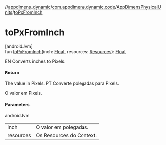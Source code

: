 //[appdimens_dynamic](../../../README.md)/[com.appdimens.dynamic.code](../README.md)/[AppDimensPhysicalUnits](README.md)/[toPxFromInch](to-px-from-inch.md)

# toPxFromInch

[androidJvm]\
fun [toPxFromInch](to-px-from-inch.md)(inch: [Float](https://kotlinlang.org/api/core/kotlin-stdlib/kotlin/-float/index.html), resources: [Resources](https://developer.android.com/reference/kotlin/android/content/res/Resources.html)): [Float](https://kotlinlang.org/api/core/kotlin-stdlib/kotlin/-float/index.html)

EN Converts inches to Pixels.

#### Return

The value in Pixels. PT Converte polegadas para Pixels.

O valor em Pixels.

#### Parameters

androidJvm

| | |
|---|---|
| inch | O valor em polegadas. |
| resources | Os Resources do Context. |